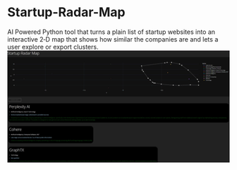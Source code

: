 # Startup-Radar-Map

AI Powered Python tool that turns a plain list of startup websites into an interactive 2‑D map that shows
how similar the companies are and lets a user explore or export clusters. 
![Alt text](https://github.com/humaspasta/Startup-Radar-Map/blob/main/Screenshot%202025-07-21%20172855.jpg)
